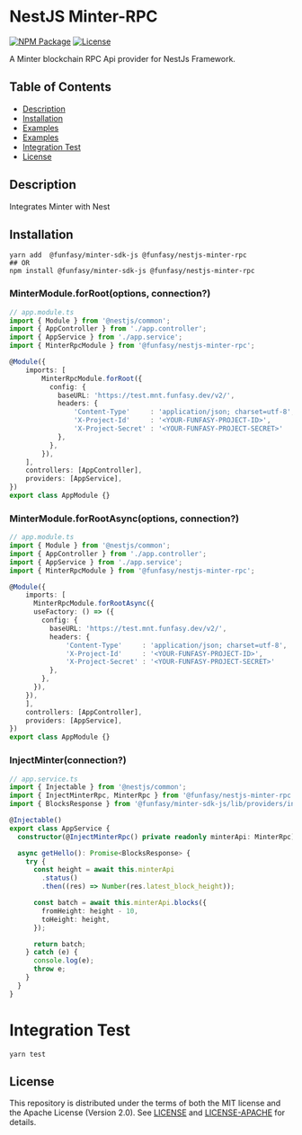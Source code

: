 # NestJS Minter-RPC
[![NPM Package](https://img.shields.io/npm/v/@funfasy/nestjs-minter-rpc?style=flat-square)](https://www.npmjs.org/package/@funfasy/nestjs-minter-rpc)
[![License](https://img.shields.io/github/license/FunFaSy/nestjs-minter-rpc?style=flat-square)](https://github.com/FunFaSy/nestjs-minter-rpc/blob/master/LICENSE)

A Minter blockchain RPC Api provider for NestJs Framework.
 
## Table of Contents

- [Description](#description)
- [Installation](#installation)
- [Examples](#examples)
- [Examples](#examples)
- [Integration Test](#integration_test)
- [License](#license)

## Description
Integrates Minter with Nest

## Installation

```shell script
yarn add  @funfasy/minter-sdk-js @funfasy/nestjs-minter-rpc
## OR
npm install @funfasy/minter-sdk-js @funfasy/nestjs-minter-rpc
```


### MinterModule.forRoot(options, connection?)

```ts
// app.module.ts
import { Module } from '@nestjs/common';
import { AppController } from './app.controller';
import { AppService } from './app.service';
import { MinterRpcModule } from '@funfasy/nestjs-minter-rpc';

@Module({
    imports: [
        MinterRpcModule.forRoot({
          config: {
            baseURL: 'https://test.mnt.funfasy.dev/v2/',
            headers: {
                'Content-Type'     : 'application/json; charset=utf-8',
                'X-Project-Id'     : '<YOUR-FUNFASY-PROJECT-ID>',
                'X-Project-Secret' : '<YOUR-FUNFASY-PROJECT-SECRET>'
            },
          },
        }),
    ],
    controllers: [AppController],
    providers: [AppService],
})
export class AppModule {}
```

### MinterModule.forRootAsync(options, connection?)

```ts
// app.module.ts
import { Module } from '@nestjs/common';
import { AppController } from './app.controller';
import { AppService } from './app.service';
import { MinterRpcModule } from '@funfasy/nestjs-minter-rpc';

@Module({
    imports: [
      MinterRpcModule.forRootAsync({
      useFactory: () => ({
        config: {
          baseURL: 'https://test.mnt.funfasy.dev/v2/',
          headers: {
              'Content-Type'     : 'application/json; charset=utf-8',
              'X-Project-Id'     : '<YOUR-FUNFASY-PROJECT-ID>',
              'X-Project-Secret' : '<YOUR-FUNFASY-PROJECT-SECRET>'
          },
        },
      }),
    }),
    ],
    controllers: [AppController],
    providers: [AppService],
})
export class AppModule {}
```

### InjectMinter(connection?)

```ts
// app.service.ts
import { Injectable } from '@nestjs/common';
import { InjectMinterRpc, MinterRpc } from '@funfasy/nestjs-minter-rpc';
import { BlocksResponse } from '@funfasy/minter-sdk-js/lib/providers/internal';

@Injectable()
export class AppService {
  constructor(@InjectMinterRpc() private readonly minterApi: MinterRpc) {}

  async getHello(): Promise<BlocksResponse> {
    try {
      const height = await this.minterApi
        .status()
        .then((res) => Number(res.latest_block_height));

      const batch = await this.minterApi.blocks({
        fromHeight: height - 10,
        toHeight: height,
      });

      return batch;
    } catch (e) {
      console.log(e);
      throw e; 
    }
  }
}
```

# Integration Test
```shell script
yarn test
```


## License

This repository is distributed under the terms of both the MIT license and the Apache License (Version 2.0).
See [LICENSE](LICENSE) and [LICENSE-APACHE](LICENSE-APACHE) for details.

